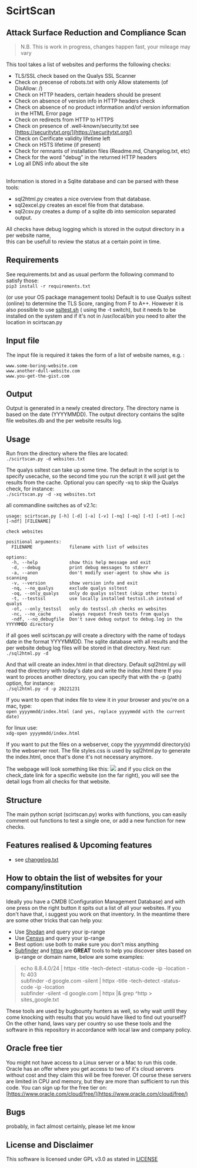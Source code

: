 # ScirtScan
## Attack Surface Reduction and Compliance Scan  

> N.B. This is work in progress, changes happen fast, your mileage may vary

This tool takes a list of websites and performs the following checks:

* TLS/SSL check based on the Qualys SSL Scanner
* Check on precense of robots.txt with only Allow statements (of DisAllow: /)
* Check on HTTP headers, certain headers should be present
* Check on absence of version info in HTTP headers check
* Check on absence of no product information and/of version information in the HTML Error page
* Check on redirects from HTTP to HTTPS
* Check on presence of .well-known/security.txt see [https://securitytxt.org/](https://securitytxt.org/)
* Check on Cerificate validity lifetime left
* Check on HSTS lifetime (if present)
* Check for remnants of installation files (Readme.md, Changelog.txt, etc)
* Check for the word "debug" in the returned HTTP headers
* Log all DNS info about the site

<br />
Information is stored in a Sqlite database and can be parsed with these tools: 

* sql2html.py creates a nice overview from that database.  
* sql2excel.py creates an excel file from that database.
* sql2csv.py creates a dump of a sqlite db into semicolon separated output.  
  
All checks have debug logging which is stored in the output directory in a per website name,<br />
this can be usefull to review the status at a certain point in time.

## Requirements
See requirements.txt and as usual perform the following command to satisfy those:  
`pip3 install -r requirements.txt`
 
(or use your OS package management tools)
Default is to use Qualys ssltest (online) to determine the TLS Score, ranging from F to A++. However it is also possible to use [ssltest.sh](https://github.com/drwetter/testssl.sh) ( using the -t switch), but it needs to be installed on the system and if it's not in /usr/local/bin you need to alter the location in scirtscan.py 

## Input file
The input file is required it takes the form of a list of website names, e.g. :  

```
www.some-boring-website.com
www.another-dull-website.com
www.you-get-the-gist.com
``` 

## Output
Output is generated in a newly created directory. The directory name is based on the date (YYYYMMDD). The output directory contains the sqlite file websites.db and the per website results log. 

## Usage
Run from the directory where the files are located:  
`./scirtscan.py -d websites.txt`

The qualys ssltest can take up some time. The default in the script is to specify usecache, so the second time you run the script it will just get the results from the cache. Optional you can specify -xq to skip the Qualys check, for instance:  
`./scirtscan.py -d -xq websites.txt`

all commandline switches as of v2.1c:  

```
usage: scirtscan.py [-h] [-d] [-a] [-v] [-nq] [-oq] [-t] [-ot] [-nc] [-ndf] [FILENAME]

check websites

positional arguments:
  FILENAME              filename with list of websites

options:
  -h, --help            show this help message and exit
  -d, --debug           print debug messages to stderr
  -a, --anon            don't modify user-agent to show who is scanning
  -v, --version         show version info and exit
  -nq, --no_qualys      exclude qualys ssltest
  -oq, --only_qualys    only do qualys ssltest (skip other tests)
  -t, --testssl         use locally installed testssl.sh instead of qualys
  -ot, --only_testssl   only do testssl.sh checks on websites
  -nc, --no_cache       always request fresh tests from qualys
  -ndf, --no_debugfile  Don't save debug output to debug.log in the YYYYMMDD directory
```

if all goes well scirtscan.py will create a directory with the name of todays date in the format YYYYMMDD. The sqlite database with all results and the per website debug log files will be stored in that directory. Next run:  
`./sql2html.py -d`

And that will create an index.html in that directory. Default sql2html.py will read the directory with today's date and write the index.html there If you want to proces another directory, you can specify that with the -p (path) option, for instance:  
`./sql2html.py -d -p 20221231`

If you want to open that index file to view it in your browser and you're on a mac, type:  
`open yyyymmdd/index.html (and yes, replace yyyymmdd with the current date)`

for linux use:  
`xdg-open yyyymmdd/index.html`

If you want to put the files on a webserver, copy the yyyymmdd directory(s) to the webserver root. The file styles.css is used by sql2html.py to generate the index.html, once that's done it's not necessary anymore.

The webpage will look something like this:
![](https://raw.githubusercontent.com/beamzer/ScirtScan/main/scirtscan-table.png)
and if you click on the check_date link for a specific website (on the far right), you will see the detail logs from all checks for that website.

## Structure
The main python script (scirtscan.py) works with functions, you can easily comment out functions to test a single one, or add a new function for new checks.  

## Features realised & Upcoming features
* see [changelog.txt](https://github.com/beamzer/ScirtScan/blob/main/changelog.txt)

## How to obtain the list of websites for your company/institution
Ideally you have a CMDB (Configuration Management Database) and with one press on the right button it spits out a list of all your websites. If you don't have that, i suggest you work on that inventory. In the meantime there are some other tricks that can help you:

* Use [Shodan](https://www.shodan.io/) and query your ip-range
* Use [Censys](https://censys.io/) and query your ip-range
* Best option: use both to make sure you don't miss anything
* [Subfinder](https://github.com/projectdiscovery/subfinder) and [httpx](https://github.com/projectdiscovery/httpx) are **GREAT** tools to help you discover sites based on ip-range or domain name, below are some examples:

> echo 8.8.4.0/24 | httpx -title -tech-detect -status-code -ip -location -fc 403  
> subfinder -d google.com -silent | httpx -title -tech-detect -status-code -ip -location  
> subfinder -silent -d google.com | httpx |& grep ^http > sites_google.txt
 
These tools are used by bugbounty hunters as well, so why wait untill they come knocking with results that you would have liked to find out yourself? On the other hand, laws vary per country so use these tools and the software in this repository in accordance with local law and company policy.

## Oracle free tier
You might not have access to a Linux server or a Mac to run this code. Oracle has an offer where you get access to two of it's cloud servers without cost and they claim this will be free forever. Of course these servers are limited in CPU and memory, but they are more than sufficient to run this code. You can sign up for the free tier on: [https://www.oracle.com/cloud/free/](https://www.oracle.com/cloud/free/)

## Bugs
probably, in fact almost certainly, please let me know
 

## License and Disclaimer
This software is licensed under GPL v3.0 as stated in [LICENSE](https://github.com/beamzer/ScirtScan/blob/main/LICENSE)
